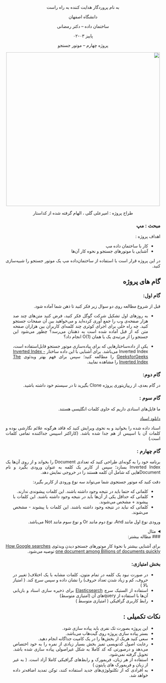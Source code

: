 <div dir='rtl' align="center">
به نام پروردگار هدایت کننده به راه راست

  دانشگاه اصفهان

  ساختمان داده – دکتر رمضانی 

  پاییز ۰۳-۰۲

  پروژه چهارم –  موتور جستجو 


<img src="https://s24.picofile.com/file/8456084100/Picture44.png"  width="500"/>
  
  طراح پروژه : امیرعلی گلی ، الهام گرفته شده از کداستار
</div>

<div dir='rtl' align="justify">
  
### مبحث : مپ 
اهداف پروژه :
+ کار با ساختمان داده مپ
+ آشنایی با موتورهای جستجو و نحوه کار آن‌ها



در این پروژه قرار است با استفاده از ساختمان‌داده مپ یک موتور جستجو را شبیه‌سازی کنید.

## گام های پروژه
### گام اول:

قبل از شروع مطالعه روی دو سوال زیر فکر کنید تا ذهن شما آماده شود.

+ به روز‌های اول تشکیل شرکت گوگل فکر کنید، فرض کنید متن‌های چند صد هزار صفحه‌ی وب را جمع آوری کرده‌اید و می‌خواهید بین آن صفحات جستجو کنید. چه راه حلی برای اجرای کوئری چند کلمه‌ای کاربران بین هزاران صفحه متن که از قبل آماده شده است به ذهنتان می‌رسد؟
    چطور می‌شود این جستجو را از مرتبه‌ی یک یا همان (O(1 انجام داد؟

+ یکی از داده‌ساختارهایی که برای پیاده‌سازی موتور جستجو قابل‌استفاده است، Inverted Index می‌باشد. برای آشنایی با این داده ساختار  [Inverted Index - GeeksforGeeks](https://www.geeksforgeeks.org/inverted-index/)  را مطالعه کنید؛ سپس برای فهم بهتر ویدئوی     [The Inverted Index](https://www.youtube.com/watch?v=bnP6TsqyF30)   را مشاهده نمایید.

### گام دوم:

در گام بعدی، از ریپازیتوری پروژه Clone بگیرید تا در سیستم خود داشته باشید.



### گام سوم :

ما فایل‌های اسنادی داریم که حاوی کلمات انگلیسی هستند. 

  [دانلود اسناد](https://star-academy.github.io/codestar-documents/assets/files/the-20-newsgroups-b28960092a8cf8e833bba736d4f3d433.zip)

اسناد داده شده را بخوانید و به نحوی ویرایش کنید که فاقد هرگونه علائم نگارشی بوده و کلمات آن با اسپیس از هم جدا شده باشد. (کاراکتر اسپیس جداکننده تمامی کلمات است.)


### گام چهارم : 

برنامه خود را به گونه‌ای طراحی کنید که تعدادی Document را بخواند و از روی آن‌ها یک Inverted Index بسازد؛ سپس از کاربر یک کلمه به عنوان ورودی بگیرد و نام Documentهایی که شامل آن کلمه هستند را در خروجی نمایش دهد.

دقت کنید که موتور جستجوی شما می‌تواند سه نوع ورودی از کاربر بگیرد:

+ کلماتی که حتما باید در نتیجه وجود داشته باشند. این کلمات پیشوندی ندارند.
+ کلماتی که حداقل یکی از آن‌ها باید در نتیجه وجود داشته باشند. این کلمات با پیشوند + مشخص می‌شوند.
+ کلماتی که نباید در نتیجه وجود داشته باشند. این کلمات با پیشوند - مشخص می‌شوند.

ورودی نوع اول مانند And، نوع دوم مانند Or و نوع سوم مانند Not می‌باشد.

<details class="red"> 
<summary>مثال</summary>

> get help +illness +disease -cough

با استفاده از Query بالا می‌توانیم Documentهایی را پیدا کنیم که حتماً شامل عبارات get و help و همچنین حداقل یکی از عبارات illness و disease باشند و شامل عبارت cough نباشند.
  
</details>
### مطاله بیشتر:

برای آشنایی بیشتر با نحوۀ کار موتور‌های جستجو دیدن ویدئوی [How Google searches one document among Billions of documents quickly](https://www.youtube.com/watch?v=CeGtqouT8eA) توصیه می‌شود.



### بخش امتیازی:
+	در صورت نبود یک کلمه در تمام متون، کلمات مشابه با یک اختلاف( تغییر در حروف، کم و زیاد شدن تعداد حروف)  را نشان داده و سپس سرچ کند. ( امتیاز بالا )
+	استفاده از الستیک سرچ [Elasticsearch](https://github.com/Talkademy/Backend-Internship/tree/main/PHASE-10-Elasticsearch) برای ذخیره سازی اسناد و بازیابی آن‌ها با استفاده از queryهای آن (امتیازی متوسط)
+	رابط کاربری گرافیکی ( امتیازی متوسط )



## نکات تکمیلی :
+ این پروژه بصورت تک نفری باید پیاده سازی شود.
+ بستر پیاده سازی پروژه روی گیت‌هاب می‌باشد.
+ سعی کنید هریک از بخش‌ها را در یک کامیت جداگانه انجام دهید.
+ رعایت اصول کدنویسی تمیز بخش بسیار زیادی از نمره را به خود اختصاص می‌دهد و درصورتی که کد کاملا به شکل غیراصولی پیاده سازی شده باشد. تحویل گرفته نمی‌شود.
+ استفاده از هر زبان، فریمورک و رابط‌های گرافیکی کاملا آزاد است. ( به غیر از زبان و فریمورک های پایتون )
+ به افرادی که از تکلنولوژی‌های جدید استفاده کنند، توکن تمدید اضافه‌تر داده خواهد شد.




</div>
